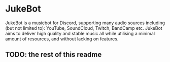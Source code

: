 # JukeBot

JukeBot is a musicbot for Discord, supporting many audio sources including (but not limited to): YouTube, SoundCloud, Twitch, BandCamp etc.
JukeBot aims to deliver high quality and stable music all while utilising a minimal amount of resources, and without lacking on features.


## TODO: the rest of this readme

